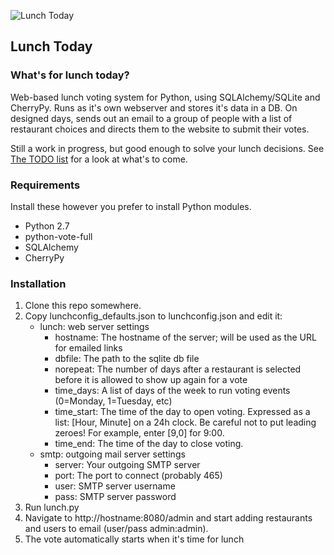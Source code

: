 ![Lunch Today](https://github.com/malaal/lunchtoday/blob/master/static/lunchtoday_full.png) 
## Lunch Today
### What's for lunch today?

Web-based lunch voting system for Python, using SQLAlchemy/SQLite and CherryPy. Runs as it's own webserver and stores it's data in a DB. On designed days, sends out an email to a group of people with a list of restaurant choices and directs them to the website to submit their votes.

Still a work in progress, but good enough to solve your lunch decisions. See [The TODO list](TODO.md) for a look at what's to come.

### Requirements
Install these however you prefer to install Python modules.
* Python 2.7
* python-vote-full
* SQLAlchemy
* CherryPy

### Installation
1. Clone this repo somewhere.
2. Copy lunchconfig_defaults.json to lunchconfig.json and edit it:
    - lunch: web server settings
        - hostname: The hostname of the server; will be used as the URL for emailed links
        - dbfile: The path to the sqlite db file
        - norepeat: The number of days after a restaurant is selected before it is allowed to show up again for a vote
        - time_days: A list of days of the week to run voting events (0=Monday, 1=Tuesday, etc)
        - time_start: The time of the day to open voting. Expressed as a list: [Hour, Minute] on a 24h clock. Be careful not to put leading zeroes! For example, enter [9,0] for 9:00.
        - time_end: The time of the day to close voting.
    - smtp: outgoing mail server settings
        - server: Your outgoing SMTP server
        - port: The port to connect (probably 465)
        - user: SMTP server username
        - pass: SMTP server password
3. Run lunch.py
4. Navigate to http://hostname:8080/admin and start adding restaurants and users to email (user/pass admin:admin).
5. The vote automatically starts when it's time for lunch
